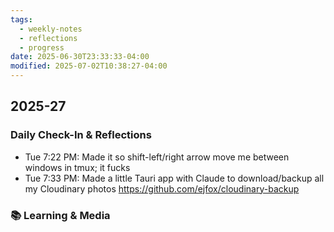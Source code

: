 ```yaml
---
tags:
  - weekly-notes
  - reflections
  - progress
date: 2025-06-30T23:33:33-04:00
modified: 2025-07-02T10:38:27-04:00
---
```

## 2025-27
###  Daily Check-In & Reflections

- Tue 7:22 PM: Made it so shift-left/right arrow move me between windows in tmux; it fucks
- Tue 7:33 PM: Made a little Tauri app with Claude to download/backup all my Cloudinary photos <https://github.com/ejfox/cloudinary-backup>

### 📚 Learning & Media
<!-- Books, articles, movies, TV shows, podcasts consumed -->
